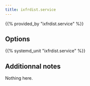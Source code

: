 ```yaml
---
title: ixfrdist.service
---
```


{{% provided_by "ixfrdist.service" %}}

## Options

{{% systemd_unit "ixfrdist.service" %}}

## Additionnal notes

Nothing here.